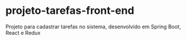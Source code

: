 # projeto-tarefas-front-end
Projeto para cadastrar tarefas no sistema, desenvolvido em Spring Boot, React e Redux

